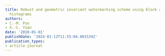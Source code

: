 ```yaml
---
title: Robust and geometric invariant watermarking scheme using block and gray-level
  histograms
authors:
- C.-M. Pun
- X.-C. Yuan
date: '2010-01-01'
publishDate: '2024-01-12T11:55:04.801539Z'
publication_types:
- article-journal
---
```

